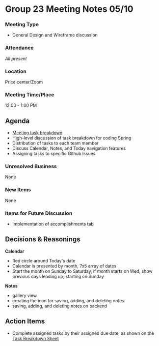 # Group 23 Meeting Notes 05/10 

### Meeting Type
- General Design and Wireframe discussion

### Attendance
*All present*

### Location
Price center/Zoom


### Meeting Time/Place
12:00 - 1:00 PM

## Agenda

- [Meeting task breakdown](https://docs.google.com/document/d/1NvGVjAYHv6p561EFUShwYQUSgCyvlCGgvP9ZK9PTzHA/edit?usp=sharing)
- High-level discussion of task breakdown for coding Spring
- Distribution of tasks to each team member
- Discuss Calendar, Notes, and Today navigation features
- Assigning tasks to specific Github Issues

### Unresolved Business
None

### New Items
None

### Items for Future Discussion
- Implementation of accomplishments tab


## Decisions & Reasonings
**Calendar**
- Red circle around Today's date
- Calendar is presented by month, 7x5 array of dates
- Start the month on Sunday to Saturday, if month starts on Wed, show previous days leading up, starting on Sunday

**Notes**
- gallery view
- creating the icon for saving, adding, and deleting notes
- saving, adding, and deleting notes on backend

## Action Items
- Complete assigned tasks by their assigned due date, as shown on the [Task Breakdown Sheet](https://docs.google.com/document/d/1NvGVjAYHv6p561EFUShwYQUSgCyvlCGgvP9ZK9PTzHA/edit?usp=sharing)

